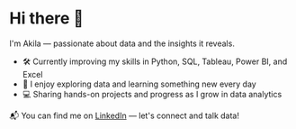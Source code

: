 # Hi there 👋

I'm Akila — passionate about data and the insights it reveals.

- 🛠️ Currently improving my skills in Python, SQL, Tableau, Power BI, and Excel  
- 📖 I enjoy exploring data and learning something new every day  
- 💻 Sharing hands-on projects and progress as I grow in data analytics  

📬 You can find me on [LinkedIn](https://linkedin.com/in/akila-herath-955473230) — let's connect and talk data!
